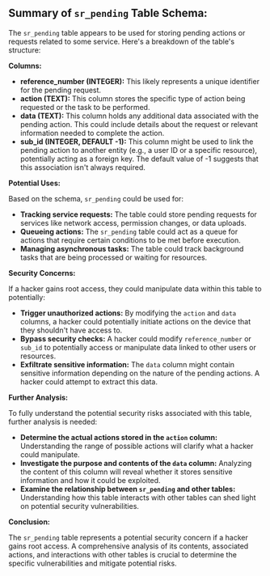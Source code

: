 ## Summary of `sr_pending` Table Schema:

The `sr_pending` table appears to be used for storing pending actions or requests related to some service.  Here's a breakdown of the table's structure:

**Columns:**

* **reference_number (INTEGER):** This likely represents a unique identifier for the pending request. 
* **action (TEXT):** This column stores the specific type of action being requested or the task to be performed. 
* **data (TEXT):** This column holds any additional data associated with the pending action. This could include details about the request or relevant information needed to complete the action.
* **sub_id (INTEGER, DEFAULT -1):** This column might be used to link the pending action to another entity (e.g., a user ID or a specific resource), potentially acting as a foreign key. The default value of -1 suggests that this association isn't always required.

**Potential Uses:**

Based on the schema, `sr_pending` could be used for:

* **Tracking service requests:** The table could store pending requests for services like network access, permission changes, or data uploads. 
* **Queueing actions:** The `sr_pending` table could act as a queue for actions that require certain conditions to be met before execution.
* **Managing asynchronous tasks:** The table could track background tasks that are being processed or waiting for resources.

**Security Concerns:**

If a hacker gains root access, they could manipulate data within this table to potentially:

* **Trigger unauthorized actions:** By modifying the `action` and `data` columns, a hacker could potentially initiate actions on the device that they shouldn't have access to.
* **Bypass security checks:** A hacker could modify `reference_number` or `sub_id` to potentially access or manipulate data linked to other users or resources.
* **Exfiltrate sensitive information:** The `data` column might contain sensitive information depending on the nature of the pending actions. A hacker could attempt to extract this data.

**Further Analysis:**

To fully understand the potential security risks associated with this table, further analysis is needed:

* **Determine the actual actions stored in the `action` column:** Understanding the range of possible actions will clarify what a hacker could manipulate.
* **Investigate the purpose and contents of the `data` column:** Analyzing the content of this column will reveal whether it stores sensitive information and how it could be exploited.
* **Examine the relationship between `sr_pending` and other tables:** Understanding how this table interacts with other tables can shed light on potential security vulnerabilities.

**Conclusion:**

The `sr_pending` table represents a potential security concern if a hacker gains root access. A comprehensive analysis of its contents, associated actions, and interactions with other tables is crucial to determine the specific vulnerabilities and mitigate potential risks. 
